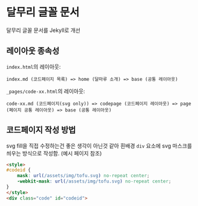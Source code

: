 달무리 글꼴 문서
===

달무리 글꼴 문서를 Jekyll로 개선  

## 레이아웃 종속성

`index.html`의 레이아웃:
```
index.md (코드페이지 목록) => home (달마루 소개) => base (공통 레이아웃)
```

`_pages/code-xx.html`의 레이아웃:
```
code-xx.md (코드페이지(svg only)) => codepage (코드페이지 레이아웃) => page (페이지 공통 레이아웃) => base (공통 레이아웃)
```

## 코드페이지 작성 방법
svg fill을 직접 수정하는건 좋은 생각이 아닌것 같아 흰배경 `div` 요소에 svg 마스크를 씌우는 방식으로 작성함. (예시 페이지 참조)

```html
<style>
#codeid {
    mask: url(/assets/img/tofu.svg) no-repeat center;
    -webkit-mask: url(/assets/img/tofu.svg) no-repeat center;
}
</style>
<div class="code" id="codeid">
```
